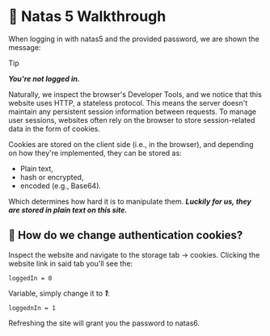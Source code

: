 # 🔐 Natas 5 Walkthrough

When logging in with natas5 and the provided password, we are shown the message: 

> [!TIP]
>***You're not logged in.*** 

Naturally, we inspect the browser's Developer Tools, and we notice that this website uses HTTP, a stateless protocol. This means the server doesn't maintain any persistent session information between requests. To manage user sessions, websites often rely on the browser to store session-related data in the form of cookies.

Cookies are stored on the client side (i.e., in the browser), and depending on how they're implemented, they can be stored as:

- Plain text, 
- hash or encrypted, 
- encoded (e.g., Base64). 

Which determines how hard it is to manipulate them. ***Luckily for us, they are stored in 
plain text on this site.***

## 🧠 How do we change authentication cookies?

Inspect the website and navigate to the storage tab -> cookies. Clicking the website link
in said tab you'll see the:

```loggedIn = 0```

Variable, simply change it to ***1***:

```loggednIn = 1``` 

Refreshing the site will grant you the password to natas6.
